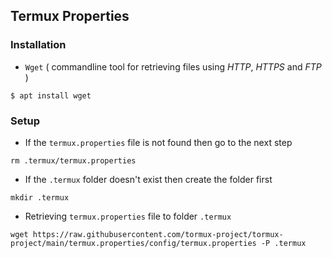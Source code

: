 ## Termux Properties

### Installation

* `Wget` ( commandline tool for retrieving files using _HTTP_, _HTTPS_ and _FTP_ )
```
$ apt install wget
```

### Setup

* If the `termux.properties` file is not found then go to the next step

```
rm .termux/termux.properties
```

* If the `.termux` folder doesn't exist then create the folder first

```
mkdir .termux
```

* Retrieving ``termux.properties`` file to folder `.termux`
```
wget https://raw.githubusercontent.com/tormux-project/tormux-project/main/termux.properties/config/termux.properties -P .termux
```
